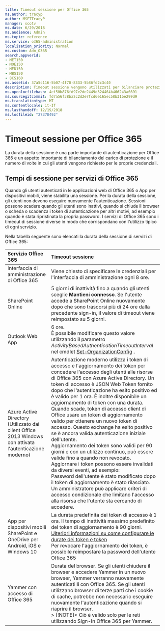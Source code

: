 ```yaml
---
title: Timeout sessione per Office 365
ms.author: tracyp
author: MSFTTracyP
manager: scotv
ms.date: 6/29/2018
ms.audience: Admin
ms.topic: reference
ms.service: o365-administration
localization_priority: Normal
ms.custom: Adm_O365
search.appverid:
- MET150
- MOE150
- MED150
- MBS150
- BCS160
ms.assetid: 37a5c116-5b07-4f70-8333-5b86fd2c3c40
description: Timeout sessione vengono utilizzati per bilanciare protezione e semplicità di accesso in applicazioni client di Office 365.
ms.openlocfilehash: 4ef50b876fd97e2de2449d324464b466243a6691
ms.sourcegitcommit: fd7a56f38ba2c2d2e7fcd6e165ec58b31be299d9
ms.translationtype: MT
ms.contentlocale: it-IT
ms.lasthandoff: 12/19/2018
ms.locfileid: "27378492"
---
```

# <a name="session-timeouts-for-office-365"></a>Timeout sessione per Office 365

La durata della sessione è una parte importante di autenticazione per Office 365 e un aspetto importante di bilanciamento del carico di protezione e il numero di volte in cui gli utenti vengono richiesto per le proprie credenziali.
  
## <a name="session-times-for-office-365-services"></a>Tempi di sessione per servizi di Office 365

Quando gli utenti autenticati in le applicazioni web di Office 365 o App per dispositivi mobili, viene stabilita una sessione. Per la durata della sessione, gli utenti non devono eseguire nuovamente l'autenticazione. Sessioni possono scadere quando gli utenti sono inattivi, quando si chiude il browser o scheda o scadenza i token di autenticazione per altri motivi, ad esempio quando è stata ripristinata la propria password. I servizi di Office 365 sono i timeout di sessione diverse in modo che corrispondano con l'utilizzo tipico di ogni servizio.
  
Nella tabella seguente sono elencati la durata della sessione di servizi di Office 365:
  
|**Servizio Office 365**|**Timeout sessione**|
|:-----|:-----|
|Interfaccia di amministrazione di Office 365  <br/> |Viene chiesto di specificare le credenziali per l'interfaccia di amministrazione ogni 8 ore.  <br/> |
|SharePoint Online  <br/> |5 giorni di inattività fino a quando gli utenti sceglie **Mantieni connesso**. Se l'utente accede a SharePoint Online nuovamente dopo che sono trascorsi più di 24 ore dalla precedente sign-in, il valore di timeout viene reimpostato su 5 giorni.<br/> |
|Outlook Web App  <br/> |6 ore.  <br/> È possibile modificare questo valore utilizzando il parametro _ActivityBasedAuthenticationTimeoutInterval_ nel cmdlet [Set-OrganizationConfig](https://go.microsoft.com/fwlink/p/?LinkId=615378) .  <br/> |
|Azure Active Directory  <br/> (Utilizzato dai client Office 2013 Windows con attivata l'autenticazione moderno)  <br/> | Autenticazione moderno utilizza i token di accesso e l'aggiornamento dei token per concedere l'accesso degli utenti alle risorse di Office 365 con Azure Active Directory. Un token di accesso è JSON Web Token fornito dopo che l'autenticazione ha esito positivo ed è valido per 1 ora. È inoltre disponibile un aggiornamento di token con una durata. Quando scade, token di accesso client di Office usare un token di aggiornamento valido per ottenere un nuovo token di accesso. Questo exchange ha esito positivo se è ancora valida autenticazione iniziale dell'utente.  <br/>  Aggiornamento dei token sono validi per 90 giorni e con un utilizzo continuo, può essere valide fino a quando non revocato.  <br/>  Aggiornare i token possono essere invalidati da diversi eventi, ad esempio:  <br/>  Password dell'utente è stato modificato dopo il token di aggiornamento è stato rilasciato.  <br/>  Un amministratore può applicare criteri di accesso condizionale che limitano l'accesso alla risorsa che l'utente sta cercando di accedere.  <br/> |
|App per dispositivi mobili SharePoint e OneDrive per Android, iOS e Windows 10  <br/> |La durata predefinita dei token di accesso è 1 ora. Il tempo di inattività massimo predefinito del token di aggiornamento è 90 giorni.<br/> [Ulteriori informazioni su come configurare le durate dei token e token](https://docs.microsoft.com/en-us/azure/active-directory/active-directory-configurable-token-lifetimes) <br/> Per revocare l'aggiornamento dei token, è possibile reimpostare la password dell'utente Office 365  <br/> |
|Yammer con accesso di Office 365  <br/> |Durata del browser. Se gli utenti chiudere il browser e accedere Yammer in un nuovo browser, Yammer verranno nuovamente autenticati li con Office 365. Se gli utenti utilizzano browser di terze parti che i cookie di cache, potrebbe non necessario eseguire nuovamente l'autenticazione quando si riaprire il browser.<br/> > [!NOTE]> Ciò è valido solo per le reti utilizzando Sign-In Office 365 per Yammer.           |
   


